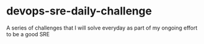 # devops-sre-daily-challenge
A series of challenges that I will solve everyday as part of my ongoing effort to be a good SRE
